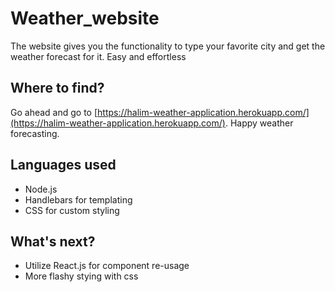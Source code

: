# Weather_website
The website gives you the functionality to type your favorite city and get the weather forecast for it. Easy and effortless

## Where to find?
Go ahead and go to [https://halim-weather-application.herokuapp.com/](https://halim-weather-application.herokuapp.com/). Happy weather forecasting.

## Languages used
+ Node.js
+ Handlebars for templating
+ CSS for custom styling

## What's next?
+ Utilize React.js for component re-usage
+ More flashy stying with css
